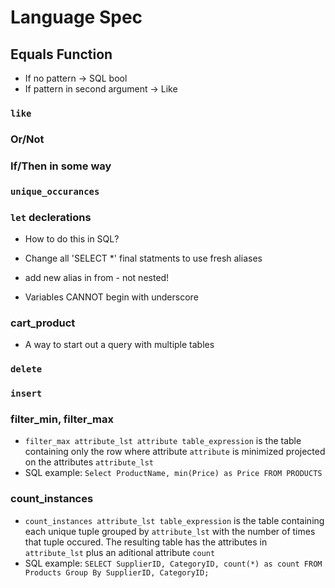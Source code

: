 # Language Spec
## Equals Function
* If no pattern -> SQL bool
* If pattern in second argument 
-> Like
### `like`

### Or/Not

### If/Then in some way 

### `unique_occurances`

### `let` declerations 
* How to do this in SQL?
* Change all 'SELECT *' final statments to use fresh aliases
* add new alias in from - not nested!

* Variables CANNOT begin with underscore

### cart_product 
* A way to start out a query with multiple tables 

### `delete`

### `insert`

### filter_min, filter_max 
* ```filter_max attribute_lst attribute table_expression``` is the table containing only the row where attribute `attribute` is minimized projected on the attributes `attribute_lst` 
* SQL example: `Select ProductName, min(Price) as Price FROM PRODUCTS`
### count_instances 
* `count_instances attribute_lst table_expression` is the table containing each unique tuple grouped by `attribute_lst` with the number of times that tuple occured. The resulting table has the attributes in `attribute_lst` plus an aditional attribute `count`
* SQL example: `SELECT SupplierID, CategoryID, count(*) as count
FROM Products Group By SupplierID, CategoryID; ` 